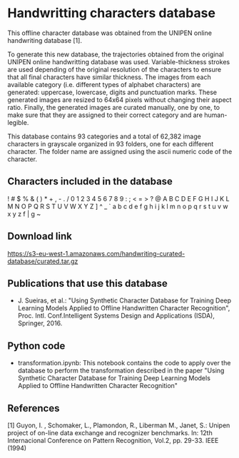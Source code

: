 # Handwritting characters database

This offline character database was obtained from the UNIPEN online handwriting database [1]. 

To generate this new database, the trajectories obtained from the original UNIPEN online handwritting database was used. Variable-thickness strokes are used depending of the original resolution of the characters to ensure that all final characters have similar thickness. The images from each available category (i.e. different types of alphabet characters) are generated: uppercase, lowercase, digits and punctuation marks. These generated images are resized to 64x64 pixels without changing their aspect ratio. Finally, the generated images are curated manually, one by one, to make sure that they are assigned to their correct category and are human-legible.

This database contains 93 categories and a total of 62,382 image characters in grayscale organized in 93 folders, one for each different character. The folder name are assigned using the ascii numeric code of the character. 


## Characters included in the database

! # $ % & ( ) * + , - . / 0 1 2 3 4 5 6 7 8 9 : ; < = > ? @
A B C D E F G H I J K L M N O P Q R S T U V W X Y Z ] ^ _ `
a b c d e f g h i j k l m n o p q r s t u v w x y z f | g ~

## Download link
https://s3-eu-west-1.amazonaws.com/handwriting-curated-database/curated.tar.gz



## Publications that use this database

* J. Sueiras, et al.: "Using Synthetic Character Database for Training Deep Learning Models Applied to Offline Handwritten Character Recognition", Proc. Intl. Conf.Intelligent Systems Design and Applications (ISDA), Springer, 2016.


## Python code

- transformation.ipynb: This notebook contains the code to apply over the database to perform the transformation described in the paper  "Using Synthetic Character Database for Training Deep Learning Models Applied to Offline Handwritten Character Recognition"


## References

[1] Guyon, I. , Schomaker, L., Plamondon, R., Liberman M., Janet, S.: Unipen project of on-line data exchange and recognizer benchmarks. In: 12th Internacional Conference on Pattern Recognition, Vol.2, pp. 29-33. IEEE (1994)

